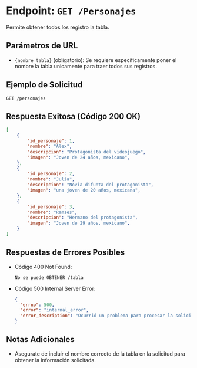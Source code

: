 # Endpoint: `GET /Personajes`

Permite obtener todos los registro la tabla.


## Parámetros de URL
- `{nombre_tabla}` (obligatorio): Se requiere especificamente poner el nombre la tabla unicamente para traer todos sus registros.


## Ejemplo de Solicitud
```http
GET /personajes
```

## Respuesta Exitosa (Código 200 OK)
```json
[
    {
        "id_personaje": 1,
        "nombre": "Alex",
        "descripcion": "Protagonista del videojuego",
        "imagen": "Joven de 24 años, mexicano",
    },
    {
        "id_personaje": 2,
        "nombre": "Julia",
        "descripcion": "Novia difunta del protagonista",
        "imagen": "una joven de 20 años, mexicana",
    },
    {
        "id_personaje": 3,
        "nombre": "Ramses",
        "descripcion": "Hermano del protagonista",
        "imagen": "Joven de 29 años, mexicano",
    }
]
```

## Respuestas de Errores Posibles
- Código 400 Not Found:

    ```
    No se puede OBTENER /tabla
    ```

- Código 500 Internal Server Error:
  ```json
  {
    "errno": 500,
    "error": "internal_error",
    "error_description": "Ocurrió un problema para procesar la solicitud"
  }
  ``` 

## Notas Adicionales

- Asegurate de incluir el nombre correcto de la tabla en la solicitud para obtener la información solicitada.